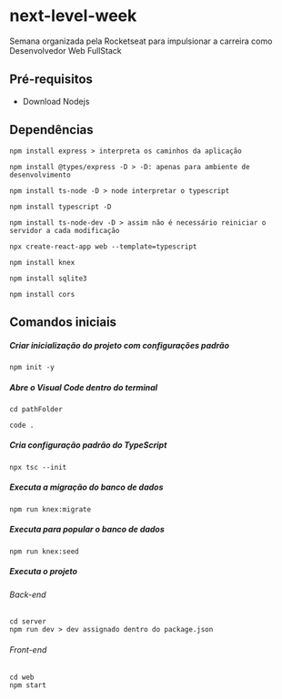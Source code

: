 # next-level-week
Semana organizada pela Rocketseat para impulsionar a carreira como Desenvolvedor Web FullStack

## Pré-requisitos

* Download Nodejs

## Dependências

```
npm install express > interpreta os caminhos da aplicação
```
```
npm install @types/express -D > -D: apenas para ambiente de desenvolvimento
```
```
npm install ts-node -D > node interpretar o typescript
```
```
npm install typescript -D
```
```
npm install ts-node-dev -D > assim não é necessário reiniciar o servidor a cada modificação
```
```
npx create-react-app web --template=typescript 
```
```
npm install knex
```
```
npm install sqlite3
```
```
npm install cors
```

## Comandos iniciais
##### Criar inicialização do projeto com configurações padrão
```
npm init -y
```
##### Abre o Visual Code dentro do terminal
```
cd pathFolder
```
```
code .
```
##### Cria configuração padrão do TypeScript
```
npx tsc --init
```
##### Executa a migração do banco de dados
```
npm run knex:migrate
```
##### Executa para popular o banco de dados
```
npm run knex:seed
```
##### Executa o projeto
###### Back-end
```
cd server
npm run dev > dev assignado dentro do package.json
```

###### Front-end
```
cd web
npm start
```